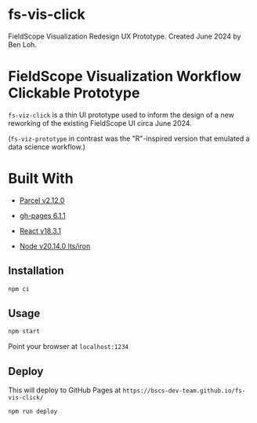 # fs-vis-click
FieldScope Visualization Redesign UX Prototype. Created June 2024 by Ben Loh.


# FieldScope Visualization Workflow Clickable Prototype

`fs-viz-click` is a thin UI prototype used to inform the design of a new reworking of the existing FieldScope UI circa June 2024.

(`fs-viz-prototype` in contrast was the "R"-inspired version that emulated a data science workflow.)


# Built With

* [Parcel v2.12.0](https://parceljs.org/)
* [gh-pages 6.1.1](https://www.npmjs.com/package/gh-pages)

* [React v18.3.1]()
* [Node v20.14.0 lts/iron]()



## Installation

```bash
npm ci
```


## Usage

```bash
npm start
```

Point your browser at `localhost:1234`


## Deploy

This will deploy to GitHub Pages at `https://bscs-dev-team.github.io/fs-vis-click/`


```bash
npm run deploy
```